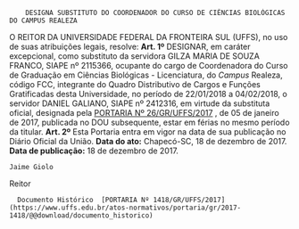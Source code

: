         DESIGNA SUBSTITUTO DO COORDENADOR DO CURSO DE CIÊNCIAS BIOLÓGICAS DO CAMPUS REALEZA  

 O REITOR DA UNIVERSIDADE FEDERAL DA FRONTEIRA SUL (UFFS), no uso de suas atribuições legais, resolve:   **Art. 1º** DESIGNAR, em caráter excepcional, como substituto da servidora GILZA MARIA DE SOUZA FRANCO, SIAPE nº 2115366, ocupante do cargo de Coordenadora do Curso de Graduação em Ciências Biológicas - Licenciatura, do *Campus* Realeza, código FCC, integrante do Quadro Distributivo de Cargos e Funções Gratificadas desta Universidade, no período de 22/01/2018 a 04/02/2018, o servidor DANIEL GALIANO, SIAPE nº 2412316, em virtude da substituta oficial, designada pela [PORTARIA Nº 26/GR/UFFS/2017](https://www.uffs.edu.br/atos-normativos/portaria/gr/2017-0026)  , de 05 de janeiro de 2017, publicada no DOU subsequente, estar em férias no mesmo período da titular.   **Art. 2º** Esta Portaria entra em vigor na data de sua publicação no Diário Oficial da União.      **Data do ato:** Chapecó-SC, 18 de dezembro de 2017.   
 **Data de publicação:**  18 de dezembro de 2017. 

    Jaime Giolo   
 Reitor 

      Documento Histórico  [PORTARIA Nº 1418/GR/UFFS/2017](https://www.uffs.edu.br/atos-normativos/portaria/gr/2017-1418/@@download/documento_historico)     
      